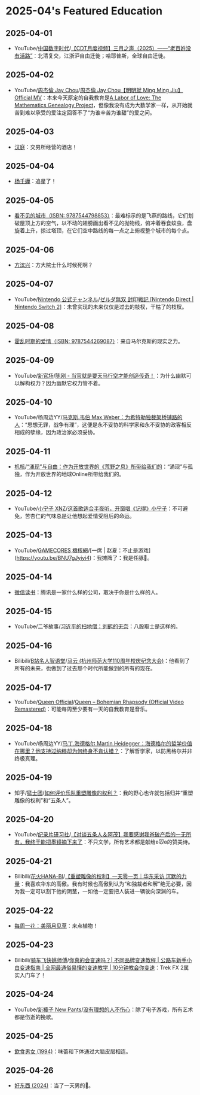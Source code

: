 # 2025-04's Featured Education

## 2025-04-01

- YouTube/[中国数字时代](https://www.youtube.com/@CDTChinese)/[【CDT月度视频】三月之声（2025）——“老百姓没有活路”](https://youtu.be/SDSvnRXVZU8)：北清复交，江浙沪自由迁徙；哈耶普斯，全球自由迁徙。

## 2025-04-02

- YouTube/[周杰倫 Jay Chou](https://www.youtube.com/@JVRmuzic)/[周杰倫 Jay Chou【明明就 Ming Ming Jiu】Official MV](https://youtu.be/UBySINroNkw)：本来今天原定的自我教育是[A Labor of Love: The Mathematics Genealogy Project](https://www.ams.org/notices/200708/tx070801002p.pdf)，但像我没有成为大数学家一样，从开始就苦到难以承受的爱注定回答不了“为谁辛苦为谁甜”的爱之问。

## 2025-04-03

- [汉庭](https://www.hworld.com/hotel/hanting)：交男所经营的酒店！

## 2025-04-04

- [杨千嬅](https://weibo.com/1692801804)：追星了！

## 2025-04-05

- [看不见的城市（ISBN: 9787544798853）](https://book.douban.com/subject/36545668/)：最难标示的是飞燕的路线，它们划破屋顶上方的空气，以不动的翅膀画出看不见的抛物线，俯冲着吞食蚊虫，盘旋着上升，掠过塔顶，在它们空中路线的每一点之上俯视整个城市的每个点。

## 2025-04-06

- [方滨兴](https://baike.baidu.com/item/方滨兴/9525950)：方大院士什么时候死啊？

## 2025-04-07

- YouTube/[Nintendo 公式チャンネル](https://www.youtube.com/@NintendoJP)/[ゼルダ無双 封印戦記 [Nintendo Direct | Nintendo Switch 2]](https://youtu.be/Chq7vBgBFoM)：未曾实现的未来仅仅是过去的枝杈，干枯了的枝杈。

## 2025-04-08

- [霍乱时期的爱情（ISBN: 9787544269087）](https://book.douban.com/subject/35643308/)：来自马尔克斯的现实之力。

## 2025-04-09

- YouTube/[新官场](https://www.youtube.com/@新官场)/[陈刚 - 当官就是要天马行空才能创造传奇！](https://youtu.be/71Bcp4-Sj60)：为什么幽默可以解构权力？因为幽默它权力管不着。

## 2025-04-10

- YouTube/杨周边YY/[马克斯.韦伯 Max Weber：为希特勒独裁架桥铺路的人](https://youtu.be/Y-DN-uwR708)：“思想无罪，战争有理”，这便是永不妥协的科学家和永不妥协的政客相反相成的孽缘，因为政治家必须妥协。

## 2025-04-11

- [机核](https://www.gcores.com/)/[“涌现”与自由：作为开放世界的《荒野之息》所带给我们的](https://www.gcores.com/articles/111113)：“涌现”与孤独，作为开放世界的地球Online所带给我们的。

## 2025-04-12

- YouTube/[小宁子 XNZ](https://www.youtube.com/@xnzxnz)/[这首歌适合半夜听，开窗唱《记得》小宁子](https://youtu.be/sXApCRmJvtE)：不可避免，苦杏仁的气味总是让他想起爱情受阻后的命运。

## 2025-04-13

- YouTube/[GAMECORES 機核網](https://www.youtube.com/@GAMECORES.)/[一席 | 赵夏：不止是游戏](https://youtu.be/BNU7gJyiyi4)：我摊牌了：我是任豚🐷。

## 2025-04-14

- [微信读书](https://weread.qq.com/)：腾讯是一家什么样的公司，取决于你是什么样的人。

## 2025-04-15

- YouTube/二爷故事/[习近平的扫地僧：刘鹤的无奈](https://youtu.be/VIewKqjs9uI)：八股取士是这样的。

## 2025-04-16

- Bilibili/[B站名人智语堂](https://space.bilibili.com/3546784701876496)/[马云 (杭州师范大学110周年校庆纪念大会)](https://www.bilibili.com/video/BV15sZoYKEwQ/)：他看到了所有的未来，也做到了过去那个时代所能做到的所有的现在。

## 2025-04-17

- YouTube/[Queen Official](https://www.youtube.com/@Queen)/[Queen – Bohemian Rhapsody (Official Video Remastered)](https://youtu.be/fJ9rUzIMcZQ)：可能每周至少要有一天的自我教育是音乐。

## 2025-04-18

- YouTube/杨周边YY/[马丁.海德格尔 Martin Heidegger：海德格尔的哲学价值在哪里？他支持过纳粹却为何终身不肯认错？](https://youtu.be/JB2sn-kXw1Y)：了解哲学家，以防黑格尔并非终极真理。

## 2025-04-19

- 知乎/[猛士团](https://www.zhihu.com/people/lin-zhao-50-96)/[如何评价乐队重塑雕像的权利？](https://www.zhihu.com/question/24050794/answer/1411316608)：我的野心也许就包括归并“重塑雕像的权利”和“五条人”。

## 2025-04-20

- YouTube/[纪录片研习社](https://www.youtube.com/@jlpyxs)/[【对谈五条人＆阿茂】我要感谢我爸破产后的一无所有，我终于能把墨镜摘下来了](https://youtu.be/B00HYKPFGHw)：不只文学，所有艺术都是献给ʚ🐭ɞ的赞美诗。

## 2025-04-21

- Bilibili/[花火HANA-BI](https://space.bilibili.com/688711089)/[【重塑雕像的权利】一天零一页｜华东采访 沉默的力量](https://www.bilibili.com/video/BV1HP41167FU/)：我喜欢华东的高傲。我有时候也高傲到认为“和独裁者和解”绝无必要，因为我一定可以割下他的阴茎，一如他一定要把人装进一辆驶向深渊的车。

## 2025-04-22

- [每周一花：美丽月见草](http://www.xazwy.com/kxpj/kpwz/202105/t20210518_640101.html)：来点植物！

## 2025-04-23

- Bilibili/[骑车飞快姚师傅](https://space.bilibili.com/1053142705)/[你真的会变速吗？| 不同品牌变速教程 | 公路车新手小白变速指南 | 全网最通俗易懂的变速教学 | 10分钟教会你变速](https://www.bilibili.com/video/BV1AG4y1B7qg/)：Trek FX 2属实入门车了！

## 2025-04-24

- YouTube/[新褲子 New Pants](https://www.youtube.com/@NewPants)/[没有理想的人不伤心](https://youtu.be/BuYqmRvboh4)：除了电子游戏，所有艺术都是伤逝的挽歌。

## 2025-04-25

- [飲食男女 (1994)](https://movie.douban.com/subject/1291818/)：味蕾和下体通过大脑皮层相连。

## 2025-04-26

- [好东西 (2024)](https://movie.douban.com/subject/36154853/)：当了一天男的🤡。
